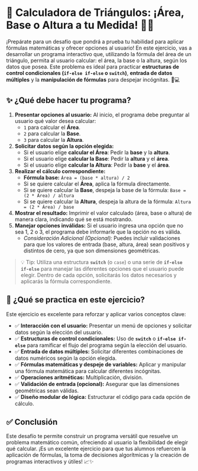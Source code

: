 # 📐 Calculadora de Triángulos: ¡Área, Base o Altura a tu Medida! 🔺✨

¡Prepárate para un desafío que pondrá a prueba tu habilidad para aplicar fórmulas matemáticas y ofrecer opciones al usuario! En este ejercicio, vas a desarrollar un programa interactivo que, utilizando la fórmula del área de un triángulo, permita al usuario calcular: el área, la base o la altura, según los datos que posea. Este problema es ideal para practicar **estructuras de control condicionales (`if-else if-else` o `switch`)**, **entrada de datos múltiples** y la **manipulación de fórmulas** para despejar incógnitas. 🧠💻

## ✨ ¿Qué debe hacer tu programa?

1.  **Presentar opciones al usuario:** Al inicio, el programa debe preguntar al usuario qué valor desea calcular:
    - `1` para calcular el **Área**.
    - `2` para calcular la **Base**.
    - `3` para calcular la **Altura**.
2.  **Solicitar datos según la opción elegida:**
    - Si el usuario elige **calcular el Área**: Pedir la **base** y la **altura**.
    - Si el usuario elige **calcular la Base**: Pedir la **altura** y el **área**.
    - Si el usuario elige **calcular la Altura**: Pedir la **base** y el **área**.
3.  **Realizar el cálculo correspondiente:**
    - **Fórmula base:** `Área = (base * altura) / 2`
    - Si se quiere calcular el **Área**, aplica la fórmula directamente.
    - Si se quiere calcular la **Base**, despeja la base de la fórmula: `Base = (2 * Área) / altura`
    - Si se quiere calcular la **Altura**, despeja la altura de la fórmula: `Altura = (2 * Área) / base`
4.  **Mostrar el resultado:** Imprimir el valor calculado (área, base o altura) de manera clara, indicando qué se está mostrando.
5.  **Manejar opciones inválidas:** Si el usuario ingresa una opción que no sea 1, 2 o 3, el programa debe informarle que la opción no es válida.
    - _Consideración Adicional (Opcional):_ Puedes incluir validaciones para que los valores de entrada (base, altura, área) sean positivos y distintos de cero, ya que son dimensiones geométricas.

> 💡 Tip: Utiliza una estructura **`switch`** (o `case`) o una serie de **`if-else if-else`** para manejar las diferentes opciones que el usuario puede elegir. Dentro de cada opción, solicitarás los datos necesarios y aplicarás la fórmula correspondiente.

## 🧠 ¿Qué se practica en este ejercicio?

Este ejercicio es excelente para reforzar y aplicar varios conceptos clave:

- ✅ **Interacción con el usuario:** Presentar un menú de opciones y solicitar datos según la elección del usuario.
- ✅ **Estructuras de control condicionales:** Uso de **`switch`** o **`if-else if-else`** para ramificar el flujo del programa según la elección del usuario.
- ✅ **Entrada de datos múltiples:** Solicitar diferentes combinaciones de datos numéricos según la opción elegida.
- ✅ **Fórmulas matemáticas y despeje de variables:** Aplicar y manipular una fórmula matemática para calcular diferentes incógnitas.
- ✅ **Operaciones aritméticas:** Multiplicación, división.
- ✅ **Validación de entrada (opcional):** Asegurar que las dimensiones geométricas sean válidas.
- ✅ **Diseño modular de lógica:** Estructurar el código para cada opción de cálculo.

## ✅ Conclusión

Este desafío te permite construir un programa versátil que resuelve un problema matemático común, ofreciendo al usuario la flexibilidad de elegir qué calcular. ¡Es un excelente ejercicio para que tus alumnos refuercen la aplicación de fórmulas, la toma de decisiones algorítmicas y la creación de programas interactivos y útiles! 📈✨

